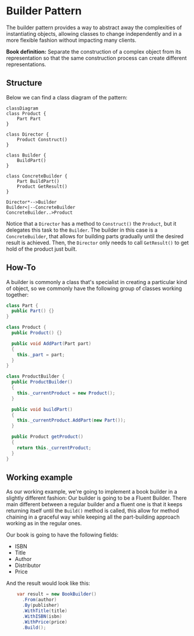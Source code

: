 # Builder Pattern

The builder pattern provides a way to abstract away the complexities of instantiating objects, allowing classes to change independently and in a more flexible fashion without impacting many clients.

**Book definition:** Separate the construction of a complex object from its representation so that the same construction process can create different representations.

## Structure

Below we can find a class diagram of the pattern:

```mermaid
classDiagram
class Product {
    Part Part
}

class Director {
    Product Construct()
}

class Builder {
    BuildPart()
}

class ConcreteBuilder {
    Part BuildPart()
    Product GetResult()
}

Director*-->Builder
Builder<|--ConcreteBuilder
ConcreteBuilder..>Product
```

Notice that a `Director` has a method to `Construct()` the `Product`, but it delegates this task to the `Builder`. The builder in this case is a `ConcreteBuilder`, that allows for building parts gradually until the desired result is achieved. Then, the `Director` only needs to call `GetResult()` to get hold of the product just built.

## How-To

A builder is commonly a class that's specialist in creating a particular kind of object, so we commonly have the following group of classes working together:

```csharp
class Part {
  public Part() {}
}

class Product {
  public Product() {}

  public void AddPart(Part part)
  {
    this._part = part;
  }
}

class ProductBuilder {
  public ProductBuilder()
  {
    this._currentProduct = new Product();
  }

  public void buildPart()
  {
    this._currentProduct.AddPart(new Part());
  }

  public Product getProduct()
  {
    return this._currentProduct;
  }
}
```

## Working example

As our working example, we're going to implement a book builder in a slightly different fashion: Our builder is going to be a Fluent Builder. There main different between a regular builder and a fluent one is that it keeps returning itself until the `Build()` method is called, this allow for method chaining in a graceful way while keeping all the part-building approach working as in the regular ones.

Our book is going to have the following fields:

- ISBN
- Title
- Author
- Distributor
- Price

And the result would look like this:

```csharp
    var result = new BookBuilder()
      .From(author)
      .By(publisher)
      .WithTitle(title)
      .WithISBN(isbn)
      .WithPrice(price)
      .Build();
```
